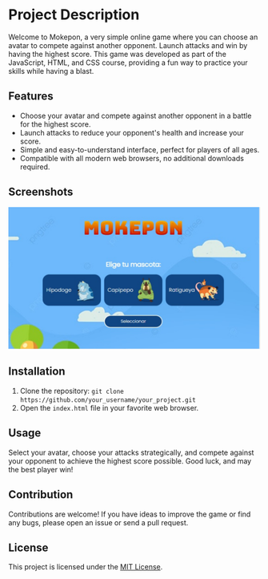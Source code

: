 # Project Description

Welcome to Mokepon, a very simple online game where you can choose an avatar to compete against another opponent. Launch attacks and win by having the highest score. This game was developed as part of the JavaScript, HTML, and CSS course, providing a fun way to practice your skills while having a blast.

## Features

- Choose your avatar and compete against another opponent in a battle for the highest score.
- Launch attacks to reduce your opponent's health and increase your score.
- Simple and easy-to-understand interface, perfect for players of all ages.
- Compatible with all modern web browsers, no additional downloads required.

## Screenshots

![Screenshot 1](/assets/OnlineGame.png)

## Installation

1. Clone the repository: `git clone https://github.com/your_username/your_project.git`
2. Open the `index.html` file in your favorite web browser.

## Usage

Select your avatar, choose your attacks strategically, and compete against your opponent to achieve the highest score possible. Good luck, and may the best player win!

## Contribution

Contributions are welcome! If you have ideas to improve the game or find any bugs, please open an issue or send a pull request.

## License

This project is licensed under the [MIT License](https://opensource.org/licenses/MIT).
